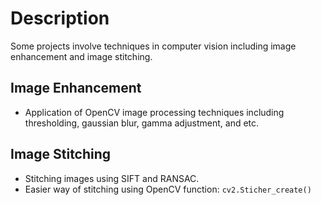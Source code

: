 # Description
Some projects involve techniques in computer vision including image enhancement and image stitching.

## Image Enhancement
* Application of OpenCV image processing techniques including thresholding, gaussian blur, gamma adjustment, and etc.

## Image Stitching
* Stitching images using SIFT and RANSAC.
* Easier way of stitching using OpenCV function: `cv2.Sticher_create()`
